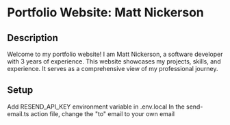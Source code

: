 # Portfolio Website: Matt Nickerson

## Description
Welcome to my portfolio website! I am Matt Nickerson, a software developer with 3 years of experience. This website showcases my projects, skills, and experience. It serves as a comprehensive view of my professional journey.

## Setup
Add RESEND_API_KEY environment variable in .env.local
In the send-email.ts action file, change the "to" email to your own email
